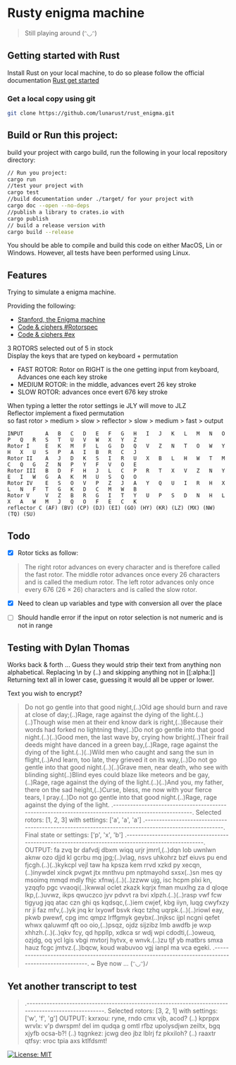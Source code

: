 # Rusty enigma machine
> Still playing around 	(ᵔ◡ᵔ)

## Getting started with Rust

Install Rust on your local machine, to do so please follow the official documentation
[Rust get started](https://www.rust-lang.org/learn/get-started)


### Get a local copy using git

```bash
git clone https://github.com/lunarust/rust_enigma.git
```

## Build or Run this project:

build your project with cargo build, run the following in your local repository directory:
```bash
// Run you project:
cargo run
//test your project with
cargo test
//build documentation under ./target/ for your project with 
cargo doc --open --no-deps
//publish a library to crates.io with
cargo publish
// build a release version with
cargo build --release
```

You should be able to compile and build this code on either MacOS, Lin or Windows.
However, all tests have been performed using Linux.

## Features
Trying to simulate a enigma machine.

Providing the following:
- [Stanford, the Enigma machine](https://web.stanford.edu/class/cs106j/handouts/36-TheEnigmaMachine.pdf)
- [Code & ciphers #Rotorspec](https://www.codesandciphers.org.uk/enigma/rotorspec.htm)
- [Code & ciphers #ex](https://www.codesandciphers.org.uk/enigma/example1.htm)


3 ROTORS selected out of 5 in stock  
Display the keys that are typed on keyboard + permutation  

- FAST ROTOR: Rotor on RIGHT is the one getting input from keyboard, Advances one each key stroke
- MEDIUM ROTOR: in the middle, advances evert 26 key stroke
- SLOW ROTOR: advances once evert 676 key stroke

When typing a letter the rotor settings ie JLY will move to JLZ  
Reflector implement a fixed permutation  
so fast rotor > medium > slow > reflector > slow > medium > fast > output  

```
INPUT		A	B	C	D	E	F	G	H	I	J	K	L	M	N	O	P	Q	R	S	T	U	V	W	X	Y	Z
Rotor I		E	K	M	F	L	G	D	Q	V	Z	N	T	O	W	Y	H	X	U	S	P	A	I	B	R	C	J
Rotor II	A	J	D	K	S	I	R	U	X	B	L	H	W	T	M	C	Q	G	Z	N	P	Y	F	V	O	E
Rotor III	B	D	F	H	J	L	C	P	R	T	X	V	Z	N	Y	E	I	W	G	A	K	M	U	S	Q	O
Rotor IV	E	S	O	V	P	Z	J	A	Y	Q	U	I	R	H	X	L	N	F	T	G	K	D	C	M	W	B
Rotor V		V	Z	B	R	G	I	T	Y	U	P	S	D	N	H	L	X	A	W	M	J	Q	O	F	E	C	K
reflector C	(AF) (BV) (CP) (DJ) (EI) (GO) (HY) (KR) (LZ) (MX) (NW) (TQ) (SU)
```

## Todo
- [x] Rotor ticks as follow:
> The right rotor advances on every character and is therefore called the fast rotor. The middle rotor advances once every 26 characters and is called the medium rotor. The left rotor advances only once every 676 (26 × 26) characters and is called the slow rotor. 
- [x] Need to clean up variables and type with conversion all over the place 
- [ ] Should handle error if the input on rotor selection is not numeric and is not in range


## Testing with Dylan Thomas
Works back & forth ...
Guess they would strip their text from anything non alphabetical. Replacing \n by (..) and skipping anything not in [[:alpha:]]
Returning text all in lower case, guessing it would all be upper or lower.

Text you wish to encrypt?
> Do not go gentle into that good night,(..)Old age should burn and rave at close of day;(..)Rage, rage against the dying of the light.(..)(..)Though wise men at their end know dark is right,(..)Because their words had forked no lightning they(..)Do not go gentle into that good night.(..)(..)Good men, the last wave by, crying how bright(..)Their frail deeds might have danced in a green bay,(..)Rage, rage against the dying of the light.(..)(..)Wild men who caught and sang the sun in flight,(..)And learn, too late, they grieved it on its way,(..)Do not go gentle into that good night.(..)(..)Grave men, near death, who see with blinding sight(..)Blind eyes could blaze like meteors and be gay,(..)Rage, rage against the dying of the light.(..)(..)And you, my father, there on the sad height,(..)Curse, bless, me now with your fierce tears, I pray.(..)Do not go gentle into that good night.(..)Rage, rage against the dying of the light.
> .---------------------------------------------------------------------------------------------------.
> Selected rotors: [1, 2, 3] with settings: ['a', 'a', 'a']
> .---------------------------------------------------------------------------------------------------.
> Final state or settings: ['p', 'x', 'b']
> .---------------------------------------------------------------------------------------------------.
> OUTPUT:
> fa zvq br dafvdj dbxm wiqq urjr jmrrl,(..)dqn lob uwnlwn aknw ozo djjd kl gcrbu mq jpg;(..)vlag, nsvs uhkohrz bzf eiuvs pu end fjcgh.(..)(..)kykcpl vejl taw ha kpsza kem rrvd xzkd py xecqn,(..)inywdel xinck pvgwt jtx mnthvu pm nptmayohd sxsx(..)sn mes qy msoimq mmqd mdly fhjc xfnwj.(..)(..)zzww ujg, isc hcpm plxi kn, yzqqfo pgc vvaoqi(..)kwwal oclet zkazk kqrjx fman muxlhg za d qloqe lkp,(..)uvwz, ikps qwuczco jyv pdvvt ra bvi xlpzh.(..)(..)rasp vwf fcw tigyug jqq atac czn ghi qs kqdsqc,(..)iem cwjef, kbg iiyn, luqg cwyfxzy nr ji faz mfv,(..)yk jnq kr lxyowf bsvk rkqc tzhq uqrpk.(..)(..)riowl eay, pkwb pwewf, cpg imc qmpz lrffgmyk geybx(..)njksc ijpl ncgni qefet whwx qaluwmf qft oo oio,(..)psqz, ojdz sijzibz lmb awdfb je wxp xhhzh.(..)(..)qkv fcy, qd hppllp, xdkca sr wdj wpi cdodti,(..)oweuq, ozjdg, oq ycl lgis vbgi mvtorj hytvx, e wnvk.(..)zu tjf yb matbrs smxa hauz fcgc jmtvz.(..)bqcw, koud wabuvoo vgj ianpl ma vca egeki. 
> .---------------------------------------------------------------------------------------------------.
> ~ Bye now ...  (ᵔ◡ᵔ)ﾉ

## Yet another transcript to test
> .---------------------------------------------------------------------------------------------------.
> Selected rotors: [3, 2, 1] with settings: ['w', 'f', 'g']
> OUTPUT: 
> kxrxou: ryne, rndo cmx vjb, acod? (..) kprppx wrvlx: v'p dwrspm! del im qudqa g omtl rfbz upolysdjwn zeiltx, bgq xjyfb ocsa-b?! (..) tqgnkez: jcwg deo jbz lblrj fz pkxiloh?  (..) raaxtr qtfsy: vroc tpia axs ktlfdsmt! 


[![License: MIT](https://img.shields.io/badge/License-MIT-yellow.svg)](https://opensource.org/licenses/MIT)